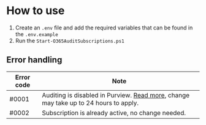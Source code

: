 # How to use

1. Create an `.env` file and add the required variables that can be found in the `.env.example`
2. Run the `Start-O365AuditSubscriptions.ps1`

## Error handling

| Error code | Note                                                                                                                                                                                                    |
| ---------- | ------------------------------------------------------------------------------------------------------------------------------------------------------------------------------------------------------- |
| #0001      | Auditing is disabled in Purview. [Read more](https://www.tenable.com/audits/items/CIS_Microsoft_365_v1.5.0_E3_Level_1.audit:63d04d00b1e7ed175c72ae6c2e2c80ea), change may take up to 24 hours to apply. |
| #0002      | Subscription is already active, no change needed.                                                                                                                                                       |
